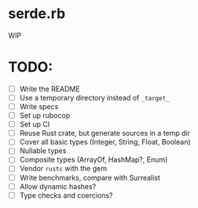 # serde.rb

WIP

# TODO:

- [ ] Write the README
- [ ] Use a temporary directory instead of `_target_`
- [ ] Write specs
- [ ] Set up rubocop
- [ ] Set up CI
- [ ] Reuse Rust crate, but generate sources in a temp dir
- [ ] Cover all basic types (Integer, String, Float, Boolean)
- [ ] Nullable types
- [ ] Composite types (ArrayOf, HashMap?, Enum)
- [ ] Vendor `rustc` with the gem
- [ ] Write benchmarks, compare with Surrealist
- [ ] Allow dynamic hashes?
- [ ] Type checks and coercions?

